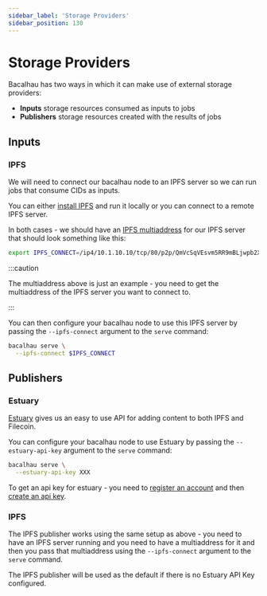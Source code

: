 ```yaml
---
sidebar_label: 'Storage Providers'
sidebar_position: 130
---
```


# Storage Providers

Bacalhau has two ways in which it can make use of external storage providers:

 * **Inputs** storage resources consumed as inputs to jobs
 * **Publishers** storage resources created with the results of jobs

## Inputs

### IPFS

We will need to connect our bacalhau node to an IPFS server so we can run jobs that consume CIDs as inputs.

You can either [install IPFS](https://docs.ipfs.tech/install/) and run it locally or you can connect to a remote IPFS server.

In both cases - we should have an [IPFS multiaddress](https://richardschneider.github.io/net-ipfs-core/articles/multiaddress.html) for our IPFS server that should look something like this:

```bash
export IPFS_CONNECT=/ip4/10.1.10.10/tcp/80/p2p/QmVcSqVEsvm5RR9mBLjwpb2XjFVn5bPdPL69mL8PH45pPC
```

:::caution

The multiaddress above is just an example - you need to get the multiaddress of the IPFS server you want to connect to.

:::

You can then configure your bacalhau node to use this IPFS server by passing the `--ipfs-connect` argument to the `serve` command:

```bash
bacalhau serve \
  --ipfs-connect $IPFS_CONNECT
```

## Publishers

### Estuary

[Estuary](https://estuary.tech/) gives us an easy to use API for adding content to both IPFS and Filecoin.

You can configure your bacalhau node to use Estuary by passing the `--estuary-api-key` argument to the `serve` command:

```bash
bacalhau serve \
  --estuary-api-key XXX
```

To get an api key for estuary - you need to [register an account](https://estuary.tech/) and then [create an api key](https://estuary.tech/api-admin).

### IPFS

The IPFS publisher works using the same setup as above - you need to have an IPFS server running and you need to have a multiaddress for it and then you pass that multiaddress using the `--ipfs-connect` argument to the `serve` command.

The IPFS publisher will be used as the default if there is no Estuary API Key configured.
